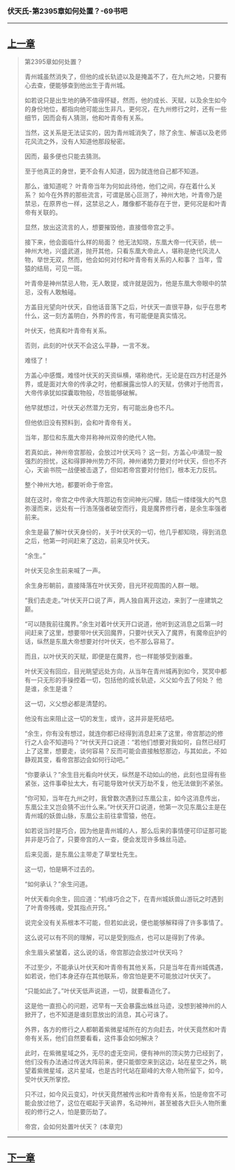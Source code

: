 ### 伏天氏-第2395章如何处置？-69书吧

--------
[上一章](./b39f65faf15483365812b63dec147f92.md)
--------


>
>
>
>第2395章如何处置？
>
>青州城虽然消失了，但他的成长轨迹以及是掩盖不了，在九州之地，只要有心去查，便能够查到他出生于青州城。
>
>如若说只是出生地的确不值得怀疑，然而，他的成长、天赋，以及余生如今的身份地位，都指向他可能出生非凡，更何况，在九州修行之时，还有一些细节，因而会有人猜测，他和叶青帝有关系。
>
>当然，这关系是无法证实的，因为青州城消失了，除了余生、解语以及老师花风流之外，没有人知道他那段秘密。
>
>因而，最多便也只能去猜测。
>
>至于他真正的身世，更不会有人知道，因为就连他自己都不知道。
>
>那么，谁知道呢？
>叶青帝当年为何如此待他，他们之间，存在着什么关系？
>如今在外界的那些流言，可谓是居心叵测了，神州大地，叶青帝乃是禁忌，在原界也一样，这禁忌之人，雕像都不能存在于世，更何况是和叶青帝有关联的。
>
>显然，放出这流言的人，想要摧毁他，直接借帝宫之手。
>
>接下来，他会面临什么样的局面？
>他无法知晓，东凰大帝一代天骄，统一神州大地，兴盛武道，抛开其他，只看东凰大帝此人，堪称是绝代风流人物，举世无双，然而，他会如何对付和叶青帝有关系的人和事？
>当年，雪猿的结局，可见一斑。
>
>叶青帝是神州禁忌人物，无人敢提，或许就是因为，他是东凰大帝眼中的禁忌，没有人敢触碰。
>
>方盖目光望向叶伏天，自他话音落下之后，叶伏天一直很平静，似乎在思考什么，这一刻方盖明白，外界的传言，有可能便是真实情况。
>
>叶伏天，他真和叶青帝有关系。
>
>否则，此刻的叶伏天不会这么平静，一言不发。
>
>难怪了！
>
>方盖心中感慨，难怪叶伏天的天资纵横，堪称绝代，无论是在四方村还是外界，或是面对大帝的传承之时，他都展露出惊人的天赋，仿佛对于他而言，大帝传承犹如探囊取物般，尽皆能够破解。
>
>他早就想过，叶伏天必然潜力无穷，有可能出身也不凡。
>
>但他依旧没有预料到，会和叶青帝有关。
>
>当年，那位和东凰大帝并称神州双帝的绝代人物。
>
>若真如此，神州帝宫那般，会放过叶伏天吗？
>这一刻，方盖心中涌现一股强烈的担忧，这和得罪神州势力不同，神州诸势力要对付叶伏天，但也不齐心，天谕书院一战便被击退了，但如若帝宫要对付他们，根本无力反抗。
>
>整个神州大地，都要听命于帝宫。
>
>就在这时，帝宫之中传承大阵那边有空间神光闪耀，随后一缕缕强大的气息弥漫而来，远处有一行浩荡强者破空而行，竟是魔界修行者，是余生率强者前来。
>
>余生是最了解叶伏天身份的，关于叶伏天的一切，他几乎都知晓，得到消息之后，他第一时间赶来了这边，前来见叶伏天。
>
>“余生。”
>
>叶伏天见余生前来喊了一声。
>
>余生身形朝前，直接降落在叶伏天旁，目光环视周围的人群一眼。
>
>“我们去走走。”叶伏天开口说了声，两人独自离开这边，来到了一座建筑之巅。
>
>“可以随我前往魔界。”余生对着叶伏天开口说道，他听到这消息之后第一时间赶来了这里，想要带叶伏天回魔界，只要叶伏天入了魔界，有魔帝庇护的话，纵然是东凰大帝想要对付叶伏天，也不那么容易了。
>
>而且，以叶伏天的天赋，即便是在魔界，也一样能够受到器重。
>
>叶伏天没有回应，目光眺望远处方向，从当年在青州城再到如今，冥冥中都有一只无形的手操控着一切，包括他的成长轨迹，义父如今去了何处？
>他是谁，余生是谁？
>
>这一切，义父想必都是清楚的。
>
>他没有出来阻止这一切的发生，或许，这并非是死结吧。
>
>“余生，你有没有想过，就连你都已经得到消息赶来了这里，帝宫那边的修行之人会不知道吗？”叶伏天开口说道：“若他们想要对我如何，自然已经盯上了这里，想要走，谈何容易？反而可能会直接触怒那边，与其如此，不如静观其变，看帝宫那边会如何行动吧。”
>
>“你要承认？”余生目光看向叶伏天，纵然是不动如山的他，此刻也显得有些紧张，这件事牵扯太大，有可能导致叶伏天万劫不复，他无法做到不紧张。
>
>“你可知，当年在九州之时，我曾数次遇到过东凰公主，如今这消息传出，东凰公主又岂会猜不出什么来。”叶伏天开口说道，他第一次见东凰公主是在青州城的妖兽山脉，东凰公主前往拿雪猿，他在。
>
>如若说当时是巧合，因为他是青州城的人，那么后来的事情便可印证那可能并非是巧合了，只要帝宫的人一查，便会发现许多蛛丝马迹。
>
>后来见面，是东凰公主带走了草堂杜先生。
>
>这一切，怕是瞒不过去的。
>
>“如何承认？”余生问道。
>
>叶伏天看向余生，回应道：“机缘巧合之下，在青州城妖兽山游玩之时遇到了叶青帝残魂，受其指点开窍。”
>
>说完全没有关系根本不可能，但若如此说，便也能够解释得了许多事情了。
>
>这么说可以有不同的理解，可以是受到指点，也可以是得到了传承。
>
>余生眉头紧皱着，这么说的话，帝宫那边会放过叶伏天吗？
>
>不过至少，不能承认叶伏天和叶青帝有其他关系，只是当年在青州城偶遇，如若说，他们本身还存在其他联系，帝宫怕是更不可能放过叶伏天了。
>
>“只能如此了。”叶伏天低声说道，一切，就要看造化了。
>
>这是他一直担心的问题，迟早有一天会暴露出蛛丝马迹，没想到被神州的人掀开了，也不知道是谁刻意放出的消息，其心可诛了。
>
>外界，各方的修行之人都朝着紫微星域所在的方向赶去，叶伏天竟然和叶青帝有关系，他们自然要看看，这件事会如何解决？
>
>此时，在紫微星域之外，无尽的虚无空间，便有神州的顶尖势力已经到了，他们没有办法通过传送大阵前来，便只能御空来到这边，站在星空之外，眺望着紫微星域，这片星域，也是古时代站在巅峰的大帝人物所留下，如今，受叶伏天所掌控。
>
>只不过，如今风云变幻，叶伏天竟然被传出和叶青帝有关系，怕是帝宫不可能会放过他了，这位在崛起于天谕界，名动神州，甚至被各大巨头人物所重视的修行之人，怕是要历劫了。
>
>帝宫，会如何处置叶伏天？
>(本章完)
>
>

--------
[下一章](./5b0ce72c9445196821447cfd7d74dfa0.md)
--------
